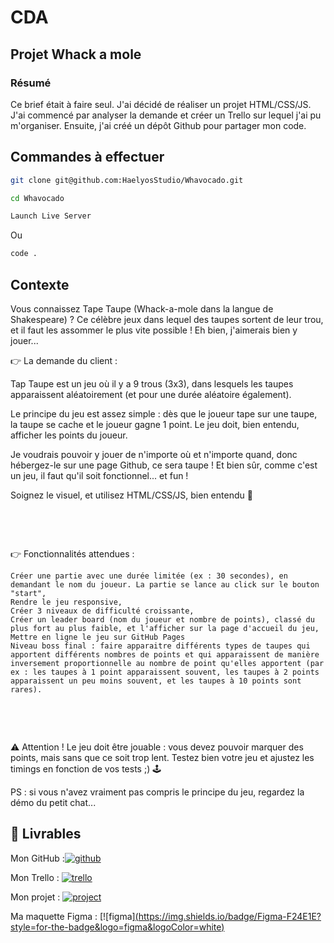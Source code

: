 # CDA

## Projet Whack a mole

### Résumé
Ce brief était à faire seul.
J'ai décidé de réaliser un projet HTML/CSS/JS. J'ai commencé par analyser la demande et créer un Trello sur lequel j'ai pu m'organiser. Ensuite, j'ai créé un dépôt Github pour partager mon code.
## Commandes à effectuer

```bash
git clone git@github.com:HaelyosStudio/Whavocado.git
```

```bash
cd Whavocado
```

```bash
Launch Live Server
```
Ou
```bash
code .
```
## Contexte

Vous connaissez Tape Taupe (Whack-a-mole dans la langue de Shakespeare) ? Ce célèbre jeux dans lequel des taupes sortent de leur trou, et il faut les assommer le plus vite possible ! Eh bien, j'aimerais bien y jouer...

👉 La demande du client :

Tap Taupe est un jeu où il y a 9 trous (3x3), dans lesquels les taupes apparaissent aléatoirement (et pour une durée aléatoire également).

Le principe du jeu est assez simple : dès que le joueur tape sur une taupe, la taupe se cache et le joueur gagne 1 point. Le jeu doit, bien entendu, afficher les points du joueur.

Je voudrais pouvoir y jouer de n'importe où et n'importe quand, donc hébergez-le sur une page Github, ce sera taupe ! Et bien sûr, comme c'est un jeu, il faut qu'il soit fonctionnel... et fun !

Soignez le visuel, et utilisez HTML/CSS/JS, bien entendu 🙂

​

​

👉 Fonctionnalités attendues :

    Créer une partie avec une durée limitée (ex : 30 secondes), en demandant le nom du joueur. La partie se lance au click sur le bouton "start",
    Rendre le jeu responsive,
    Créer 3 niveaux de difficulté croissante,
    Créer un leader board (nom du joueur et nombre de points), classé du plus fort au plus faible, et l'afficher sur la page d'accueil du jeu,
    Mettre en ligne le jeu sur GitHub Pages
    Niveau boss final : faire apparaitre différents types de taupes qui apportent différents nombres de points et qui apparaissent de manière inversement proportionnelle au nombre de point qu'elles apportent (par ex : les taupes à 1 point apparaissent souvent, les taupes à 2 points apparaissent un peu moins souvent, et les taupes à 10 points sont rares).

​

​

⚠️ Attention ! Le jeu doit être jouable : vous devez pouvoir marquer des points, mais sans que ce soit trop lent. Testez bien votre jeu et ajustez les timings en fonction de vos tests ;) 🕹

PS : si vous n'avez vraiment pas compris le principe du jeu, regardez la démo du petit chat...

## 🔗 Livrables
Mon GitHub :[![github](https://img.shields.io/badge/GitHub-100000?style=for-the-badge&logo=github&logoColor=white)](https://github.com/HaelyosStudio)

Mon Trello :
[![trello](https://img.shields.io/badge/Trello-0052CC?style=for-the-badge&logo=trello&logoColor=white)](https://trello.com/invite/b/EupdkgS7/ATTI2824d6ca5d18a9f0daf2c62d21429de866724D36/brief-whackamole)

Mon projet :
[![project](https://img.shields.io/badge/website-000000?style=for-the-badge&logo=About.me&logoColor=white)](https://haelyosstudio.github.io/Whavocado/)

Ma maquette Figma :
[![figma][(https://img.shields.io/badge/Figma-F24E1E?style=for-the-badge&logo=figma&logoColor=white)](https://www.figma.com/file/fvukjiTqWx4Ube7yySACie/Whavocado?type=design&node-id=0%3A1&mode=design&t=rux2Nv4PebXOkpP3-1)

